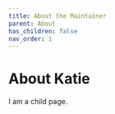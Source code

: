 ```yaml
---
title: About the Maintainer
parent: About
has_children: false
nav_order: 1
---
```


# About Katie

I am a child page.

